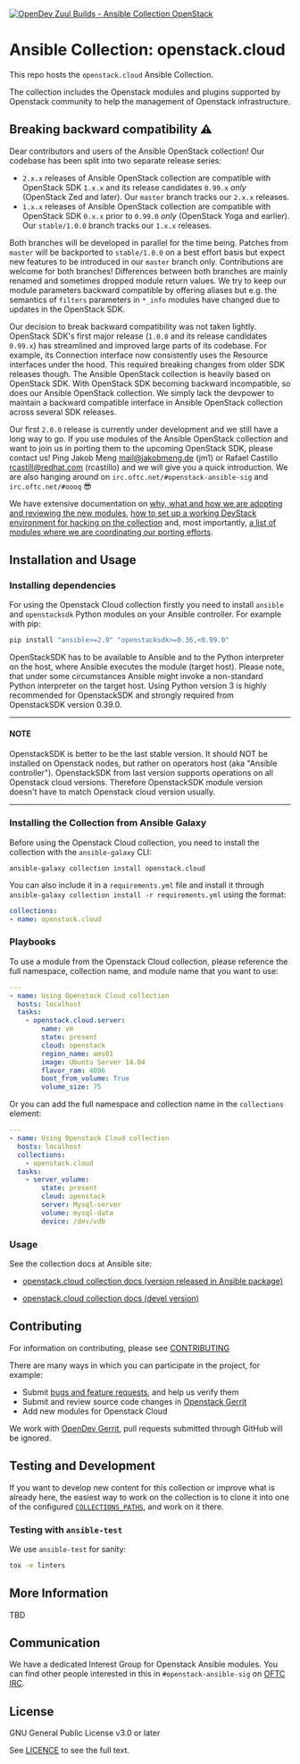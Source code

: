 [![OpenDev Zuul Builds - Ansible Collection OpenStack](https://zuul-ci.org/gated.svg)](http://zuul.opendev.org/t/openstack/builds?project=openstack%2Fansible-collections-openstack#)

# Ansible Collection: openstack.cloud

This repo hosts the `openstack.cloud` Ansible Collection.

The collection includes the Openstack modules and plugins supported by Openstack community to help the management of Openstack infrastructure.

## Breaking backward compatibility :warning:

Dear contributors and users of the Ansible OpenStack collection!
Our codebase has been split into two separate release series:

* `2.x.x` releases of Ansible OpenStack collection are compatible with OpenStack SDK `1.x.x` and its release candidates
  `0.99.x` *only* (OpenStack Zed and later). Our `master` branch tracks our `2.x.x` releases.
* `1.x.x` releases of Ansible OpenStack collection are compatible with OpenStack SDK `0.x.x` prior to `0.99.0` *only*
  (OpenStack Yoga and earlier). Our `stable/1.0.0` branch tracks our `1.x.x` releases.

Both branches will be developed in parallel for the time being. Patches from `master` will be backported to
`stable/1.0.0` on a best effort basis but expect new features to be introduced in our `master` branch only.
Contributions are welcome for both branches!
Differences between both branches are mainly renamed and sometimes dropped module return values. We try to keep our
module parameters backward compatible by offering aliases but e.g. the semantics of `filters` parameters in `*_info`
modules have changed due to updates in the OpenStack SDK.

Our decision to break backward compatibility was not taken lightly. OpenStack SDK's first major release (`1.0.0` and its
release candidates `0.99.x`) has streamlined and improved large parts of its codebase. For example, its Connection
interface now consistently uses the Resource interfaces under the hood. This required breaking changes from older SDK
releases though. The Ansible OpenStack collection is heavily based on OpenStack SDK. With OpenStack SDK becoming
backward incompatible, so does our Ansible OpenStack collection. We simply lack the devpower to maintain a backward
compatible interface in Ansible OpenStack collection across several SDK releases.

Our first `2.0.0` release is currently under development and we still have a long way to go. If you use modules of the
Ansible OpenStack collection and want to join us in porting them to the upcoming OpenStack SDK, please contact us!
Ping Jakob Meng <mail@jakobmeng.de> (jm1) or Rafael Castillo <rcastill@redhat.com> (rcastillo) and we will give you a
quick introduction. We are also hanging around on `irc.oftc.net/#openstack-ansible-sig` and `irc.oftc.net/#oooq` 😎

We have extensive documentation on [why, what and how we are adopting and reviewing the new modules](
https://hackmd.io/szgyWa5qSUOWw3JJBXLmOQ?view), [how to set up a working DevStack environment for hacking on the
collection](https://hackmd.io/PI10x-iCTBuO09duvpeWgQ?view) and, most importantly, [a list of modules where we are
coordinating our porting efforts](https://hackmd.io/7NtovjRkRn-tKraBXfz9jw?view).

## Installation and Usage

### Installing dependencies

For using the Openstack Cloud collection firstly you need to install `ansible` and `openstacksdk` Python modules on your Ansible controller.
For example with pip:

```bash
pip install "ansible>=2.9" "openstacksdk>=0.36,<0.99.0"
```

OpenStackSDK has to be available to Ansible and to the Python interpreter on the host, where Ansible executes the module (target host).
Please note, that under some circumstances Ansible might invoke a non-standard Python interpreter on the target host.
Using Python version 3 is highly recommended for OpenstackSDK and strongly required from OpenstackSDK version 0.39.0.

---

#### NOTE

OpenstackSDK is better to be the last stable version. It should NOT be installed on Openstack nodes,
but rather on operators host (aka "Ansible controller"). OpenstackSDK from last version supports
operations on all Openstack cloud versions. Therefore OpenstackSDK module version doesn't have to match
Openstack cloud version usually.

---

### Installing the Collection from Ansible Galaxy

Before using the Openstack Cloud collection, you need to install the collection with the `ansible-galaxy` CLI:

`ansible-galaxy collection install openstack.cloud`

You can also include it in a `requirements.yml` file and install it through `ansible-galaxy collection install -r requirements.yml` using the format:

```yaml
collections:
- name: openstack.cloud
```

### Playbooks

To use a module from the Openstack Cloud collection, please reference the full namespace, collection name, and module name that you want to use:

```yaml
---
- name: Using Openstack Cloud collection
  hosts: localhost
  tasks:
    - openstack.cloud.server:
        name: vm
        state: present
        cloud: openstack
        region_name: ams01
        image: Ubuntu Server 14.04
        flavor_ram: 4096
        boot_from_volume: True
        volume_size: 75
```

Or you can add the full namespace and collection name in the `collections` element:

```yaml
---
- name: Using Openstack Cloud collection
  hosts: localhost
  collections:
    - openstack.cloud
  tasks:
    - server_volume:
        state: present
        cloud: openstack
        server: Mysql-server
        volume: mysql-data
        device: /dev/vdb
```

### Usage

See the collection docs at Ansible site:

* [openstack.cloud collection docs (version released in Ansible package)](https://docs.ansible.com/ansible/latest/collections/openstack/cloud/index.html)

* [openstack.cloud collection docs (devel version)](https://docs.ansible.com/ansible/devel/collections/openstack/cloud/index.html)

## Contributing

For information on contributing, please see [CONTRIBUTING](https://opendev.org/openstack/ansible-collections-openstack/src/branch/master/CONTRIBUTING.rst)

There are many ways in which you can participate in the project, for example:

- Submit [bugs and feature requests](https://storyboard.openstack.org/#!/project/openstack/ansible-collections-openstack), and help us verify them
- Submit and review source code changes in [Openstack Gerrit](https://review.opendev.org/#/q/project:openstack/ansible-collections-openstack)
- Add new modules for Openstack Cloud

We work with [OpenDev Gerrit](https://review.opendev.org/), pull requests submitted through GitHub will be ignored.

## Testing and Development

If you want to develop new content for this collection or improve what is already here, the easiest way to work on the collection is to clone it into one of the configured [`COLLECTIONS_PATHS`](https://docs.ansible.com/ansible/latest/reference_appendices/config.html#collections-paths), and work on it there.

### Testing with `ansible-test`

We use `ansible-test` for sanity:

```bash
tox -e linters
```

## More Information

TBD

## Communication

We have a dedicated Interest Group for Openstack Ansible modules.
You can find other people interested in this in `#openstack-ansible-sig` on [OFTC IRC](https://www.oftc.net/).

## License

GNU General Public License v3.0 or later

See [LICENCE](https://opendev.org/openstack/ansible-collections-openstack/src/branch/master/COPYING) to see the full text.

